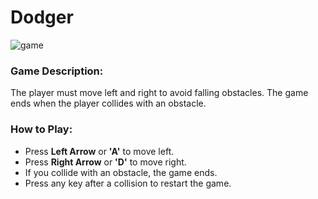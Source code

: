# Dodger
![game](https://github.com/user-attachments/assets/c635a47c-3838-4ff9-81d6-43d62e34fa9a)

### Game Description:
The player must move left and right to avoid falling obstacles. The game ends when the player collides with an obstacle.

### How to Play:
- Press **Left Arrow** or **'A'** to move left.
- Press **Right Arrow** or **'D'** to move right.
- If you collide with an obstacle, the game ends.
- Press any key after a collision to restart the game.
